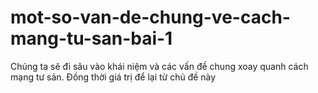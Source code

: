 # mot-so-van-de-chung-ve-cach-mang-tu-san-bai-1
Chúng ta sẽ đi sâu vào khái niệm và các vấn đề chung xoay quanh cách mạng tư sản. Đồng thời giá trị để lại từ chủ đề này

